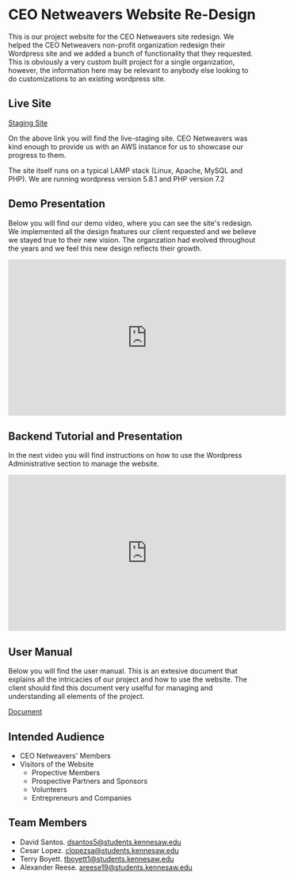 # CEO Netweavers Website Re-Design

<p>This is our project website for the CEO Netweavers site redesign. We helped the CEO Netweavers non-profit organization redesign their Wordpress site and we added a bunch of functionality that they requested. This is obviously a very custom built project for a single organization, however, the information here may be relevant to anybody else looking to do customizations to an existing wordpress site.</p>

## Live Site
[Staging Site](https://ksu-teama.ceonetweavers.org/)

<p>On the above link you will find the live-staging site. CEO Netweavers was kind enough to provide us with an AWS instance for us to showcase our progress to them.</p>

<p>The site itself runs on a typical LAMP stack (Linux, Apache, MySQL and PHP). We are running wordpress version 5.8.1 and PHP version 7.2</p>

## Demo Presentation 

Below you will find our demo video, where you can see the site's redesign. We implemented all the design features our client requested and we believe we stayed true to their new vision. The organzation had evolved throughout the years and we feel this new design reflects their growth. 

<iframe width="560" height="315" src="https://www.youtube.com/embed/SsOezt0UPD0" title="YouTube video player" frameborder="0" allow="accelerometer; autoplay; clipboard-write; encrypted-media; gyroscope; picture-in-picture" allowfullscreen></iframe>

## Backend Tutorial and Presentation 

In the next video you will find instructions on how to use the Wordpress Administrative section to manage the website. 

<iframe width="560" height="315" src="https://www.youtube.com/embed/UOcGhgEBD0s" title="YouTube video player" frameborder="0" allow="accelerometer; autoplay; clipboard-write; encrypted-media; gyroscope; picture-in-picture" allowfullscreen></iframe>

## User Manual

Below you will find the user manual. This is an extesive document that explains all the intricacies of our project and how to use the website. The client should find this document very uselful for managing and understanding all elements of the project. 

[Document](https://github.com/crlspe/capstone/blob/master/docs/user_guide.pdf)

## Intended Audience
- CEO Netweavers' Members 
- Visitors of the Website
  - Propective Members
  - Prospective Partners and Sponsors 
  - Volunteers
  - Entrepreneurs and Companies 

## Team Members 
- David Santos.  dsantos5@students.kennesaw.edu
- Cesar Lopez.   clopezsa@students.kennesaw.edu 
- Terry Boyett.  tboyett1@students.kennesaw.edu
- Alexander Reese. areese19@students.kennesaw.edu

 

